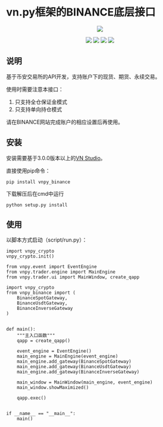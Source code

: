 # vn.py框架的BINANCE底层接口

<p align="center">
  <img src ="https://vnpy.oss-cn-shanghai.aliyuncs.com/vnpy-logo.png"/>
</p>

<p align="center">
    <img src ="https://img.shields.io/badge/version-2022.4.28-blueviolet.svg"/>
    <img src ="https://img.shields.io/badge/platform-windows|linux|macos-yellow.svg"/>
    <img src ="https://img.shields.io/badge/python-3.7|3.8|3.9|3.10-blue.svg" />
    <img src ="https://img.shields.io/github/license/vnpy/vnpy.svg?color=orange"/>
</p>

## 说明

基于币安交易所的API开发，支持账户下的现货、期货、永续交易。

使用时需要注意本接口：

1. 只支持全仓保证金模式
2. 只支持单向持仓模式

请在BINANCE网站完成账户的相应设置后再使用。

## 安装

安装需要基于3.0.0版本以上的[VN Studio](https://www.vnpy.com)。

直接使用pip命令：

```
pip install vnpy_binance
```

下载解压后在cmd中运行

```
python setup.py install
```

## 使用

以脚本方式启动（script/run.py）：

```
import vnpy_crypto
vnpy_crypto.init()

from vnpy.event import EventEngine
from vnpy.trader.engine import MainEngine
from vnpy.trader.ui import MainWindow, create_qapp

import vnpy_crypto
from vnpy_binance import (
    BinanceSpotGateway,
    BinanceUsdtGateway,
    BinanceInverseGateway
)


def main():
    """主入口函数"""
    qapp = create_qapp()

    event_engine = EventEngine()
    main_engine = MainEngine(event_engine)
    main_engine.add_gateway(BinanceSpotGateway)
    main_engine.add_gateway(BinanceUsdtGateway)
    main_engine.add_gateway(BinanceInverseGateway)

    main_window = MainWindow(main_engine, event_engine)
    main_window.showMaximized()

    qapp.exec()


if __name__ == "__main__":
    main()
```

